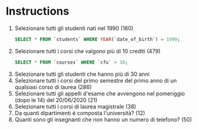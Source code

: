 # Instructions

1. Selezionare tutti gli studenti nati nel 1990 (160)
    ```SQL
    SELECT * FROM `students` WHERE YEAR(`date_of_birth`) = 1990;
    ```
2. Selezionare tutti i corsi che valgono più di 10 crediti (479)
    ```SQL
    SELECT * FROM `courses` WHERE `cfu` > 10;
    ```
3. Selezionare tutti gli studenti che hanno più di 30 anni
4. Selezionare tutti i corsi del primo semestre del primo anno di un qualsiasi corso di laurea (286)
5. Selezionare tutti gli appelli d'esame che avvengono nel pomeriggio (dopo le 14) del 20/06/2020 (21)
6. Selezionare tutti i corsi di laurea magistrale (38)
7. Da quanti dipartimenti è composta l'università? (12)
8. Quanti sono gli insegnanti che non hanno un numero di telefono? (50)